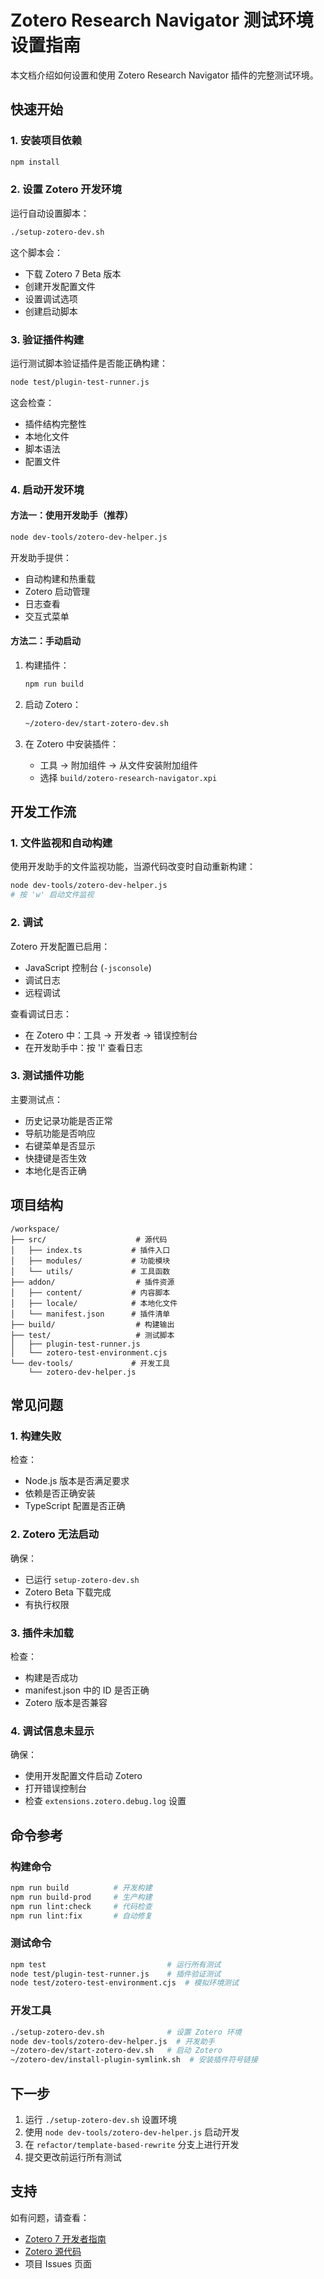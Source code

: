 # Zotero Research Navigator 测试环境设置指南

本文档介绍如何设置和使用 Zotero Research Navigator 插件的完整测试环境。

## 快速开始

### 1. 安装项目依赖

```bash
npm install
```

### 2. 设置 Zotero 开发环境

运行自动设置脚本：

```bash
./setup-zotero-dev.sh
```

这个脚本会：
- 下载 Zotero 7 Beta 版本
- 创建开发配置文件
- 设置调试选项
- 创建启动脚本

### 3. 验证插件构建

运行测试脚本验证插件是否能正确构建：

```bash
node test/plugin-test-runner.js
```

这会检查：
- 插件结构完整性
- 本地化文件
- 脚本语法
- 配置文件

### 4. 启动开发环境

#### 方法一：使用开发助手（推荐）

```bash
node dev-tools/zotero-dev-helper.js
```

开发助手提供：
- 自动构建和热重载
- Zotero 启动管理
- 日志查看
- 交互式菜单

#### 方法二：手动启动

1. 构建插件：
   ```bash
   npm run build
   ```

2. 启动 Zotero：
   ```bash
   ~/zotero-dev/start-zotero-dev.sh
   ```

3. 在 Zotero 中安装插件：
   - 工具 → 附加组件 → 从文件安装附加组件
   - 选择 `build/zotero-research-navigator.xpi`

## 开发工作流

### 1. 文件监视和自动构建

使用开发助手的文件监视功能，当源代码改变时自动重新构建：

```bash
node dev-tools/zotero-dev-helper.js
# 按 'w' 启动文件监视
```

### 2. 调试

Zotero 开发配置已启用：
- JavaScript 控制台 (`-jsconsole`)
- 调试日志
- 远程调试

查看调试日志：
- 在 Zotero 中：工具 → 开发者 → 错误控制台
- 在开发助手中：按 'l' 查看日志

### 3. 测试插件功能

主要测试点：
- 历史记录功能是否正常
- 导航功能是否响应
- 右键菜单是否显示
- 快捷键是否生效
- 本地化是否正确

## 项目结构

```
/workspace/
├── src/                    # 源代码
│   ├── index.ts           # 插件入口
│   ├── modules/           # 功能模块
│   └── utils/             # 工具函数
├── addon/                  # 插件资源
│   ├── content/           # 内容脚本
│   ├── locale/            # 本地化文件
│   └── manifest.json      # 插件清单
├── build/                  # 构建输出
├── test/                   # 测试脚本
│   ├── plugin-test-runner.js
│   └── zotero-test-environment.cjs
└── dev-tools/             # 开发工具
    └── zotero-dev-helper.js
```

## 常见问题

### 1. 构建失败

检查：
- Node.js 版本是否满足要求
- 依赖是否正确安装
- TypeScript 配置是否正确

### 2. Zotero 无法启动

确保：
- 已运行 `setup-zotero-dev.sh`
- Zotero Beta 下载完成
- 有执行权限

### 3. 插件未加载

检查：
- 构建是否成功
- manifest.json 中的 ID 是否正确
- Zotero 版本是否兼容

### 4. 调试信息未显示

确保：
- 使用开发配置文件启动 Zotero
- 打开错误控制台
- 检查 `extensions.zotero.debug.log` 设置

## 命令参考

### 构建命令

```bash
npm run build          # 开发构建
npm run build-prod     # 生产构建
npm run lint:check     # 代码检查
npm run lint:fix       # 自动修复
```

### 测试命令

```bash
npm test                           # 运行所有测试
node test/plugin-test-runner.js    # 插件验证测试
node test/zotero-test-environment.cjs  # 模拟环境测试
```

### 开发工具

```bash
./setup-zotero-dev.sh              # 设置 Zotero 环境
node dev-tools/zotero-dev-helper.js  # 开发助手
~/zotero-dev/start-zotero-dev.sh   # 启动 Zotero
~/zotero-dev/install-plugin-symlink.sh  # 安装插件符号链接
```

## 下一步

1. 运行 `./setup-zotero-dev.sh` 设置环境
2. 使用 `node dev-tools/zotero-dev-helper.js` 启动开发
3. 在 `refactor/template-based-rewrite` 分支上进行开发
4. 提交更改前运行所有测试

## 支持

如有问题，请查看：
- [Zotero 7 开发者指南](https://www.zotero.org/support/dev/zotero_7_for_developers)
- [Zotero 源代码](https://github.com/zotero/zotero)
- 项目 Issues 页面